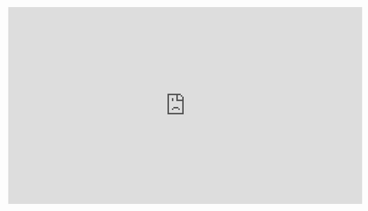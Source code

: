 <p align=center>
<iframe width="720" height="400" src="https://www.youtube.com/embed/rDTGB7-X4DI?controls=0" title="YouTube video player" frameborder="0" allow="accelerometer; autoplay; clipboard-write; encrypted-media; gyroscope; picture-in-picture; web-share" allowfullscreen></iframe>
</p>